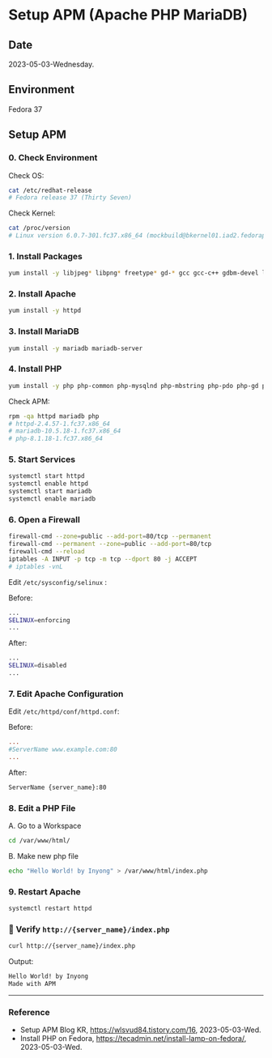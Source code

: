 # Setup APM (Apache PHP MariaDB)

## Date

2023-05-03-Wednesday.

## Environment

Fedora 37

## Setup APM

### 0. Check Environment

Check OS:

```Bash
cat /etc/redhat-release
# Fedora release 37 (Thirty Seven)
```

Check Kernel:

```Bash
cat /proc/version
# Linux version 6.0.7-301.fc37.x86_64 (mockbuild@bkernel01.iad2.fedoraproject.org) (gcc (GCC) 12.2.1 20220819 (Red Hat 12.2.1-2), GNU ld version 2.38-24.fc37) #1 SMP PREEMPT_DYNAMIC Fri Nov 4 18:35:48 UTC 2022
```

### 1. Install Packages

```Bash
yum install -y libjpeg* libpng* freetype* gd-* gcc gcc-c++ gdbm-devel libtermcap-devel
```

### 2. Install Apache

```Bash
yum install -y httpd
```

### 3. Install MariaDB

```Bash
yum install -y mariadb mariadb-server
```

### 4. Install PHP

```Bash
yum install -y php php-common php-mysqlnd php-mbstring php-pdo php-gd php-xml php-json
```

Check APM:

```Bash
rpm -qa httpd mariadb php
# httpd-2.4.57-1.fc37.x86_64
# mariadb-10.5.18-1.fc37.x86_64
# php-8.1.18-1.fc37.x86_64
```

### 5. Start Services

```Bash
systemctl start httpd
systemctl enable httpd
systemctl start mariadb
systemctl enable mariadb
```

### 6. Open a Firewall

```Bash
firewall-cmd --zone=public --add-port=80/tcp --permanent
firewall-cmd --permanent --zone=public --add-port=80/tcp
firewall-cmd --reload
iptables -A INPUT -p tcp -m tcp --dport 80 -j ACCEPT
# iptables -vnL
```

Edit `/etc/sysconfig/selinux` :

Before:

```Bash
...
SELINUX=enforcing
...
```

After:

```Bash
...
SELINUX=disabled
...
```

### 7. Edit Apache Configuration

Edit `/etc/httpd/conf/httpd.conf`:

Before:

```conf
...
#ServerName www.example.com:80
...
```

After:

```Bash
ServerName {server_name}:80
```

### 8. Edit a PHP File

A. Go to a Workspace

```Bash
cd /var/www/html/
```

B. Make new php file

```Bash
echo "Hello World! by Inyong" > /var/www/html/index.php
```

### 9. Restart Apache

```Bash
systemctl restart httpd
```

### :tada: Verify `http://{server_name}/index.php`

```Bash
curl http://{server_name}/index.php
```

Output:

```Bash
Hello World! by Inyong
Made with APM
```

---

### Reference
- Setup APM Blog KR, https://wlsvud84.tistory.com/16, 2023-05-03-Wed.
- Install PHP on Fedora, https://tecadmin.net/install-lamp-on-fedora/, 2023-05-03-Wed.
